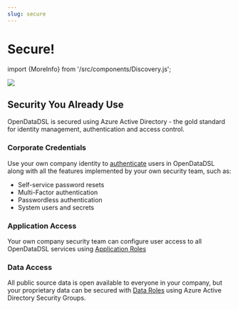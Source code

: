 ```yaml
---
slug: secure
---
```


Secure!
==========================
import {MoreInfo} from '/src/components/Discovery.js';

![](/img/home/secure.png)

## Security You Already Use
OpenDataDSL is secured using Azure Active Directory - the gold standard for identity management, authentication and access control.

### Corporate Credentials
Use your own company identity to [authenticate](https://docs.microsoft.com/en-us/azure/active-directory/authentication/overview-authentication) 
users in OpenDataDSL along with all the features implemented by your own security team, such as:
* Self-service password resets
* Multi-Factor authentication
* Passwordless authentication
* System users and secrets

### Application Access
Your own company security team can configure user access to all OpenDataDSL services using [Application Roles](https://doc.opendatadsl.com/docs/it/security#application-roles)

### Data Access
All public source data is open available to everyone in your company, but your proprietary data can be secured with [Data Roles](https://doc.opendatadsl.com/docs/it/security#data-roles)
using Azure Active Directory Security Groups.

<MoreInfo href="https://doc.opendatadsl.com/docs/discovery/security" />